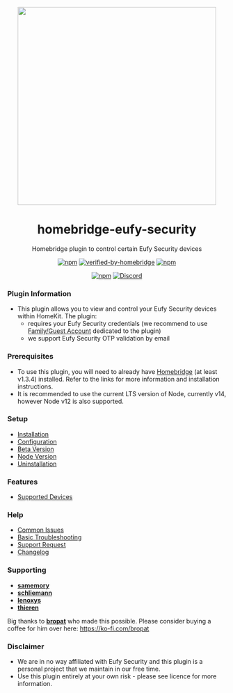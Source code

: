 <p align="center">
   <a href="https://github.com/homebridge-eufy-security/plugin"><img src="https://raw.githubusercontent.com/wiki/homebridge-eufy-security/plugin/img/homebridge-eufy-security.png" width="456px"></a>
</p>
<span align="center">

# homebridge-eufy-security

Homebridge plugin to control certain Eufy Security devices

[![npm](https://img.shields.io/npm/v/homebridge-eufy-security/latest?label=latest)](https://www.npmjs.com/package/homebridge-eufy-security)
[![verified-by-homebridge](https://badgen.net/badge/homebridge/verified/purple)](https://github.com/homebridge/homebridge/wiki/Verified-Plugins)
[![npm](https://img.shields.io/npm/dt/homebridge-eufy-security)](https://www.npmjs.com/package/homebridge-eufy-security)


[![npm](https://img.shields.io/npm/v/homebridge-eufy-security/beta?label=beta)](https://github.com/homebridge-eufy-security/plugin/wiki/Beta-Version)
[![Discord](https://img.shields.io/discord/432663330281226270?color=728ED5&logo=discord&label=hb-discord)](https://discord.com/channels/432663330281226270/876907345962229791)

</span>

### Plugin Information

- This plugin allows you to view and control your Eufy Security devices within HomeKit. The plugin:
  - requires your Eufy Security credentials (we recommend to use [Family/Guest Account](https://support.eufylife.com/s/article/Share-Your-eufySecurity-Devices-With-Your-Family) dedicated to the plugin)
  - we support Eufy Security OTP validation by email

### Prerequisites

- To use this plugin, you will need to already have [Homebridge](https://homebridge.io) (at least v1.3.4)  installed. Refer to the links for more information and installation instructions.
- It is recommended to use the current LTS version of Node, currently v14, however Node v12 is also supported.

### Setup

- [Installation](https://github.com/homebridge-eufy-security/plugin/wiki/Installation)
- [Configuration](https://github.com/homebridge-eufy-security/plugin/wiki/Configuration)
- [Beta Version](https://github.com/homebridge-eufy-security/plugin/wiki/Beta-Version)
- [Node Version](https://github.com/homebridge-eufy-security/plugin/wiki/Node-Version)
- [Uninstallation](https://github.com/homebridge-eufy-security/plugin/wiki/Uninstallation)

### Features

- [Supported Devices](https://github.com/homebridge-eufy-security/plugin/wiki/Supported-Devices)

### Help

- [Common Issues](https://github.com/homebridge-eufy-security/plugin/wiki/Common-Issues)
- [Basic Troubleshooting](https://github.com/homebridge-eufy-security/plugin/wiki/Basic-Troubleshooting)
- [Support Request](https://github.com/homebridge-eufy-security/plugin/issues/new/choose)
- [Changelog](https://github.com/homebridge-eufy-security/plugin/blob/master/CHANGELOG.md)

### Supporting

-   **[samemory](https://github.com/samemory)**
-   **[schliemann](https://github.com/schliemann)**
-   **[lenoxys](https://github.com/lenoxys)**
-   **[thieren](https://github.com/thieren)**

Big thanks to **[bropat](https://github.com/bropat)** who made this possible. Please consider buying a coffee for him over here: https://ko-fi.com/bropat

### Disclaimer

- We are in no way affiliated with Eufy Security and this plugin is a personal project that we maintain in our free time.
- Use this plugin entirely at your own risk - please see licence for more information.
